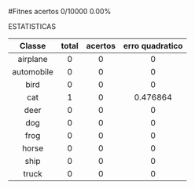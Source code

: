 
#Fitnes
acertos 0/10000 0.00%

 ESTATISTICAS 

| Classe | total | acertos | erro quadratico |
| :----: | :----: | :----: | :----: |
| airplane | 0 | 0 | 0 |
| automobile | 0 | 0 | 0 |
| bird | 0 | 0 | 0 |
| cat | 1 | 0 | 0.476864 |
| deer | 0 | 0 | 0 |
| dog | 0 | 0 | 0 |
| frog | 0 | 0 | 0 |
| horse | 0 | 0 | 0 |
| ship | 0 | 0 | 0 |
| truck | 0 | 0 | 0 |
